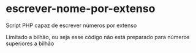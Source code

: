 # escrever-nome-por-extenso
Script PHP capaz de escrever números por extenso


Limitado a bilhão, ou seja esse código não está preparado para números superiores a bilhão
